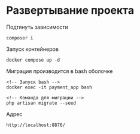 # Развертывание проекта

Подтянуть зависимости
```
composer i
```
Запуск контейнеров
```
docker compose up -d
```
Миграция производится в bash оболочке
```
<!-- Запуск bash -->
docker exec -it payment_app bash

<!-- Команда для миграции -->
php artisan migrate --seed
```
Адрес
```
http://localhost:8876/
```
